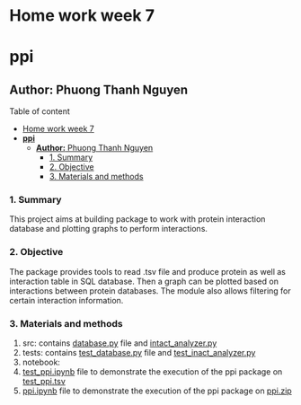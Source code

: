 
# Home work week 7
# **ppi**
## **Author:** Phuong Thanh Nguyen

Table of content
- [Home work week 7](#home-work-week-7)
- [**ppi**](#ppi)
  - [**Author:** Phuong Thanh Nguyen](#author-phuong-thanh-nguyen)
    - [1. Summary](#1-summary)
    - [2. Objective](#2-objective)
    - [3. Materials and methods](#3-materials-and-methods)

### 1. Summary
This project aims at building package to work with protein interaction database and plotting graphs to perform interactions. 

### 2. Objective
The package provides tools to read .tsv file and produce protein as well as interaction table in SQL database. Then a graph can be plotted based on interactions between protein databases. The module also allows filtering for certain interaction information. 

### 3. Materials and methods
 1. src: contains [database.py](./src/ppi/database.py) file and [intact_analyzer.py](./src/ppi/intact_analyzer.py)
 2. tests: contains [test_database.py](./tests/test_database.py) file and [test_inact_analyzer.py](./tests/test_inact_analyzer.py)
 3. notebook: 
1. [test_ppi.ipynb](./notebooks/test_ppi.ipynb) file to demonstrate the execution of the ppi package on [test_ppi.tsv](./tests/data/test_ppi.tsv)
2. [ppi.ipynb](./notebooks/ppi.ipynb) file to demonstrate the execution of the ppi package on [ppi.zip](./data/ppi.zip)
  
